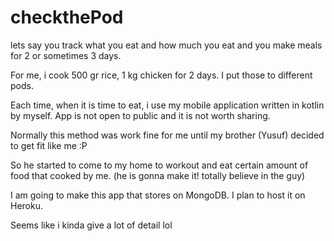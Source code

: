 # checkthePod

lets say you track what you eat and how much you eat and you make meals for 2 or sometimes 3 days.

For me, i cook 500 gr rice, 1 kg chicken for 2 days. I put those to different pods.

Each time, when it is time to eat, i use my mobile application written in kotlin by myself. App is not open to public and it is not worth sharing.

Normally this method was work fine for me until my brother (Yusuf) decided to get fit like me :P

So he started to come to my home to workout and eat certain amount of food that cooked by me. (he is gonna make it! totally believe in the guy)

I am going to make this app that stores on MongoDB. I plan to host it on Heroku.

Seems like i kinda give a lot of detail lol

